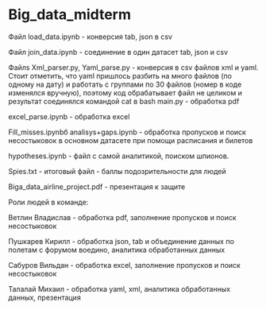 # Big_data_midterm

Файл load_data.ipynb - конверсия tab, json в csv

Файл join_data.ipynb - соединение в один датасет tab, json и csv

Файлs Xml_parser.py, Yaml_parse.py - конверсия в csv файлов xml и yaml. Стоит отметить, что yaml пришлось разбить на много файлов (по одному на дату) и работать с группами по 30 файлов (номер в коде изменялся вручную), поэтому код обрабатывает файл не целиком и результат соединялся командой cat в bash
main.py - обработка pdf

excel_parse.ipynb - обработка excel

Fill_misses.ipynbб analisys+gaps.ipynb - обработка пропусков и поиск несостыковок в основном датасете при помощи расписания и билетов

hypotheses.ipynb - файл с самой аналитикой, поиском шпионов.

Spies.txt - итоговый файл - баллы подозрительности для людей

Biga_data_airline_project.pdf - презентация к защите

Роли людей в команде:

Ветлин Владислав - обработка pdf, заполнение пропусков и поиск несостыковок

Пушкарев Кирилл - обработка json, tab и объединение данных по полетам с форумом воедино, аналитика обработанных данных

Сабуров Вильдан - обработка excel, заполнение пропусков и поиск несостыковок

Талалай Михаил - обработка yaml, xml, аналитика обработанных данных, презентация
